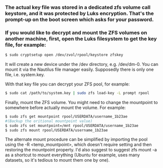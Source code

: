 ### The actual key file was stored in a dedicated zfs volume call keystore, and it was protected by Luks encryption. That's the prompt-up on the boot screen which asks for your password.

### If you would like to decrypt and mount the ZFS volumes on another machine, first, open the Luks filesystem to get the key file, for example:

``` bash
$ sudo cryptsetup open /dev/zvol/rpool/keystore zfskey
```

It will create a new device under the /dev directory, e.g. /dev/dm-0. You can mount it via the Nautilus file manager easily. Supposedly there is only one file, i.e. system.key.

With that key file you can decrypt your ZFS pool, for example:
```bash
$ sudo cat /path/to/system.key | sudo zfs load-key -L prompt rpool
```
Finally, mount the ZFS volume. You might need to change the mountpoint to somewhere before actually mount the volume. For example:
```bash
$ sudo zfs get mountpoint rpool/USERDATA/username_1b23ae
#(Backup the oritional mountpoint value)
$ sudo zfs set mountpoint=/mnt rpool/USERDATA/username_1b23ae
$ sudo zfs mount rpool/USERDATA/username_1b23ae
```

The alternate mount procedure can be simplified by importing the pool using the -R <temp_mountpoint>, which doesn't require setting and then restoring the mountpoint property. I'd also suggest to suggest zfs mount -a as a shortcut to mount everything (Ubuntu for example, uses many datasets, so it's tedious to mount them one by one).